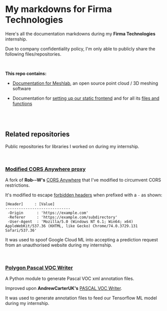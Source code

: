 # My markdowns for Firma Technologies

Here's all the documentation markdowns during my **Firma Technologies** internship.

Due to company confidentiality policy, I'm only able to publicly share the following files/repositories.

<br>

**This repo contains:**

- [Documentation for Meshlab](MESHLAB_DOCUMENTATION.md), an open source point cloud / 3D meshing software

- Documentation for [setting up our static frontend](SETTING_UP_FRONTEND.md) and for all its [files and functions](FRONTEND_DOCUMENTATION.md)

<br><br>

## Related repositories

Public repositories for libraries I worked on during my internship.

<br>

### [Modified CORS Anywhere proxy](https://github.com/EvitanRelta/cors-anywhere/tree/master)

A fork of **Rob--W's** [CORS Anywhere](https://github.com/Rob--W/cors-anywhere) that I've modified to circumvent CORS restrictions.

It's modified to escape [forbidden headers](https://fetch.spec.whatwg.org/#forbidden-header-name) when prefixed with a `-` as shown:

```
[Header]     : [Value]
-----------------------------
 -Origin      : 'https://example.com'
 -Referer     : 'https://example.com/subdirectory'
 -User-Agent  : 'Mozilla/5.0 (Windows NT 6.1; Win64; x64) AppleWebKit/537.36 (KHTML, like Gecko) Chrome/74.0.3729.131 Safari/537.36'
```

It was used to spoof Google Cloud ML into accepting a prediction request from an unauthorised website during my internship.

<br>

### [Polygon Pascal VOC Writer](https://github.com/EvitanRelta/polygon-pascalvoc-writer)

A Python module to generate Pascal VOC xml annotation files.

Improved upon **AndrewCarterUK's** [PASCAL VOC Writer](https://github.com/AndrewCarterUK/pascal-voc-writer).

It was used to generate annotation files to feed our Tensorflow ML model during my internship.